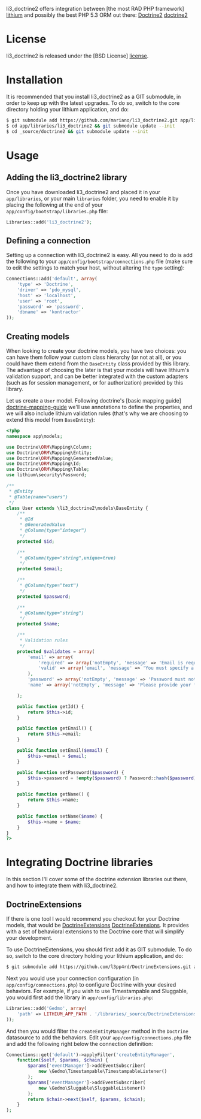li3\_doctrine2 offers integration between [the most RAD PHP framework] [lithium]
and possibly the best PHP 5.3 ORM out there: [Doctrine2] [doctrine2]

# License #

li3\_doctrine2 is released under the [BSD License] [license].

# Installation #

It is recommended that you install li3\_doctrine2 as a GIT submodule, in order
to keep up with the latest upgrades. To do so, switch to the core directory
holding your lithium application, and do:

```bash
$ git submodule add https://github.com/mariano/li3_doctrine2.git app/libraries/li3_doctrine2
$ cd app/libraries/li3_doctrine2 && git submodule update --init
$ cd _source/doctrine2 && git submodule update --init
```

# Usage #

## Adding the li3\_doctrine2 library ##

Once you have downloaded li3_doctrine2 and placed it in your `app/libraries`,
or your main `libraries` folder, you need to enable it by placing the following
at the end of your `app/config/bootstrap/libraries.php` file:

```php
Libraries::add('li3_doctrine2');
```

## Defining a connection ##

Setting up a connection with li3\_doctrine2 is easy. All you need to do is
add the following to your `app/config/bootstrap/connections.php` file (make
sure to edit the settings to match your host, without altering the `type`
setting):

```php
Connections::add('default', array(
    'type' => 'Doctrine',
    'driver' => 'pdo_mysql',
    'host' => 'localhost',
    'user' => 'root',
    'password' => 'password',
    'dbname' => 'kontractor'
));
```

## Creating models ##

When looking to create your doctrine models, you have two choices: you can
have them follow your custom class hierarchy (or not at all), or you could
have them extend from the `BaseEntity` class provided by this library. The
advantage of choosing the later is that your models will have lithium's
validation support, and can be better integrated with the custom adapters (such
as for session management, or for authorization) provided by this library.

Let us create a `User` model. Following doctrine's [basic mapping guide] 
[doctrine-mapping-guide] we'll use annotations to define the properties, and
we will also include lithium validation rules (that's why we are choosing to 
extend this model from `BaseEntity`):

```php
<?php
namespace app\models;

use Doctrine\ORM\Mapping\Column;
use Doctrine\ORM\Mapping\Entity;
use Doctrine\ORM\Mapping\GeneratedValue;
use Doctrine\ORM\Mapping\Id;
use Doctrine\ORM\Mapping\Table;
use lithium\security\Password;

/**
 * @Entity
 * @Table(name="users")
 */
class User extends \li3_doctrine2\models\BaseEntity {
    /**
     * @Id
     * @GeneratedValue
     * @Column(type="integer")
     */
    protected $id;

    /**
     * @Column(type="string",unique=true)
     */
    protected $email;

    /**
     * @Column(type="text")
     */
    protected $password;

    /**
     * @Column(type="string")
     */
    protected $name;

    /**
     * Validation rules
     */
    protected $validates = array(
        'email' => array(
            'required' => array('notEmpty', 'message' => 'Email is required'),
            'valid' => array('email', 'message' => 'You must specify a valid email address', 'skipEmpty' => true)
        ),
        'password' => array('notEmpty', 'message' => 'Password must not be blank'),
        'name' => array('notEmpty', 'message' => 'Please provide your full name')

    );

    public function getId() {
        return $this->id;
    }

    public function getEmail() {
        return $this->email;
    }

    public function setEmail($email) {
        $this->email = $email;
    }

    public function setPassword($password) {
        $this->password = !empty($password) ? Password::hash($password) : null;
    }

    public function getName() {
        return $this->name;
    }

    public function setName($name) {
        $this->name = $name;
    }
}
?>
```

# Integrating Doctrine libraries #

In this section I'll cover some of the doctrine extension libraries out there,
and how to integrate them with li3_doctrine2.

## DoctrineExtensions ##

If there is one tool I would recommend you checkout for your Doctrine models,
that would be [DoctrineExtensions] [DoctrineExtensions]. It provides with a set
of behavioral extensions to the Doctrine core that will simplify your
development.

To use DoctrineExtensions, you should first add it as GIT submodule. To do so, 
switch to the core directory holding your lithium application, and do:

```bash
$ git submodule add https://github.com/l3pp4rd/DoctrineExtensions.git app/libraries/_source/DoctrineExtensions
```

Next you would use your connection configuration (in `app/config/connections.php`)
to configure Doctrine with your desired behaviors. For example, if you wish
to use Timestampable and Sluggable, you would first add the library in
`app/config/libraries.php`:

```php
Libraries::add('Gedmo', array(
    'path' => LITHIUM_APP_PATH . '/libraries/_source/DoctrineExtensions/lib/Gedmo'
));
```

And then you would filter the `createEntityManager` method in the `Doctrine`
datasource to add the behaviors. Edit your `app/config/connections.php` file
and add the following right below the connection definition:

```php
Connections::get('default')->applyFilter('createEntityManager',
    function($self, $params, $chain) {
        $params['eventManager']->addEventSubscriber(
            new \Gedmo\Timestampable\TimestampableListener()
        );
        $params['eventManager']->addEventSubscriber(
            new \Gedmo\Sluggable\SluggableListener()
        );
        return $chain->next($self, $params, $chain);
    }
);
```

[lithium]: http://lithify.me
[doctrine2]: http://www.doctrine-project.org
[license]: http://www.opensource.org/licenses/bsd-license.php
[DoctrineExtensions]: https://github.com/l3pp4rd/DoctrineExtensions
[doctrine-mapping-guide]: http://www.doctrine-project.org/docs/orm/2.1/en/reference/basic-mapping.html
